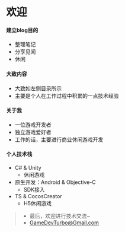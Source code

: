 # 欢迎

#### 建立blog目的
- 整理笔记
- 分享见闻
- 休闲

#### 大致内容
- 大致如左侧目录所示
- 主要是个人在工作过程中积累的一点技术经验

#### 关于我
- 一位游戏开发者
- 独立游戏爱好者
- 工作的话，主要进行商业休闲游戏开发

#### 个人技术栈
- C# & Unity
    - 休闲游戏
- 原生开发：Android & Objective-C
    - SDK接入
- TS & CocosCreator
    - H5休闲游戏


> - 最后，欢迎进行技术交流~
> - GameDevTurbo@Gmail.com
